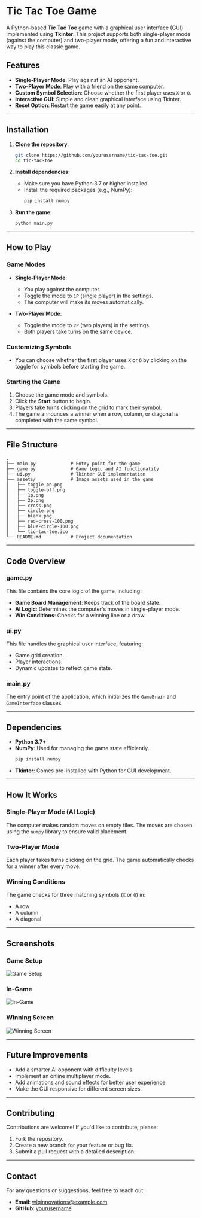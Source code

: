 # Tic Tac Toe Game

A Python-based **Tic Tac Toe** game with a graphical user interface (GUI) implemented using **Tkinter**. This project supports both single-player mode (against the computer) and two-player mode, offering a fun and interactive way to play this classic game.

## Features

- **Single-Player Mode**: Play against an AI opponent.
- **Two-Player Mode**: Play with a friend on the same computer.
- **Custom Symbol Selection**: Choose whether the first player uses `X` or `O`.
- **Interactive GUI**: Simple and clean graphical interface using Tkinter.
- **Reset Option**: Restart the game easily at any point.

---

## Installation

1. **Clone the repository**:
    ```bash
    git clone https://github.com/yourusername/tic-tac-toe.git
    cd tic-tac-toe
    ```

2. **Install dependencies**:
    - Make sure you have Python 3.7 or higher installed.
    - Install the required packages (e.g., NumPy):
        ```bash
        pip install numpy
        ```

3. **Run the game**:
    ```bash
    python main.py
    ```

---

## How to Play

### **Game Modes**
- **Single-Player Mode**:
  - You play against the computer.
  - Toggle the mode to `1P` (single player) in the settings.
  - The computer will make its moves automatically.

- **Two-Player Mode**:
  - Toggle the mode to `2P` (two players) in the settings.
  - Both players take turns on the same device.

### **Customizing Symbols**
- You can choose whether the first player uses `X` or `O` by clicking on the toggle for symbols before starting the game.

### **Starting the Game**
1. Choose the game mode and symbols.
2. Click the **Start** button to begin.
3. Players take turns clicking on the grid to mark their symbol.
4. The game announces a winner when a row, column, or diagonal is completed with the same symbol.

---

## File Structure

```plaintext
.
├── main.py             # Entry point for the game
├── game.py             # Game logic and AI functionality
├── ui.py               # Tkinter GUI implementation
├── assets/             # Image assets used in the game
│   ├── toggle-on.png
│   ├── toggle-off.png
│   ├── 1p.png
│   ├── 2p.png
│   ├── cross.png
│   ├── circle.png
│   ├── blank.png
│   ├── red-cross-100.png
│   ├── blue-circle-100.png
│   └── tic-tac-toe.ico
└── README.md           # Project documentation
```

---

## Code Overview

### **game.py**
This file contains the core logic of the game, including:
- **Game Board Management**: Keeps track of the board state.
- **AI Logic**: Determines the computer's moves in single-player mode.
- **Win Conditions**: Checks for a winning line or a draw.

### **ui.py**
This file handles the graphical user interface, featuring:
- Game grid creation.
- Player interactions.
- Dynamic updates to reflect game state.

### **main.py**
The entry point of the application, which initializes the `GameBrain` and `GameInterface` classes.

---

## Dependencies

- **Python 3.7+**
- **NumPy**: Used for managing the game state efficiently.
    ```bash
    pip install numpy
    ```
- **Tkinter**: Comes pre-installed with Python for GUI development.

---

## How It Works

### **Single-Player Mode (AI Logic)**
The computer makes random moves on empty tiles. The moves are chosen using the `numpy` library to ensure valid placement.

### **Two-Player Mode**
Each player takes turns clicking on the grid. The game automatically checks for a winner after every move.

### **Winning Conditions**
The game checks for three matching symbols (`X` or `O`) in:
- A row
- A column
- A diagonal

---

## Screenshots

### **Game Setup**
![Game Setup](assets/game-setup.png)

### **In-Game**
![In-Game](assets/in-game.png)

### **Winning Screen**
![Winning Screen](assets/winning-screen.png)

---

## Future Improvements

- Add a smarter AI opponent with difficulty levels.
- Implement an online multiplayer mode.
- Add animations and sound effects for better user experience.
- Make the GUI responsive for different screen sizes.

---

## Contributing

Contributions are welcome! If you'd like to contribute, please:
1. Fork the repository.
2. Create a new branch for your feature or bug fix.
3. Submit a pull request with a detailed description.

---

## Contact

For any questions or suggestions, feel free to reach out:
- **Email**: wlqinnovations@example.com
- **GitHub**: [yourusername](https://github.com/wlqinnovations)
